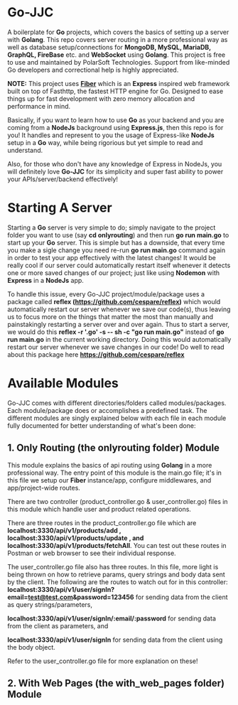 # Go-JJC
A boilerplate for **Go** projects, which covers the basics of setting up a server with **Golang**. This repo covers server routing in a more professional way as well as database setup/connections for **MongoDB, MySQL, MariaDB, GraphQL, FireBase** etc. and **WebSocket** using **Golang**. This project is free to use and maintained by PolarSoft Technologies. Support from like-minded Go developers and correctional help is highly appreciated.

**NOTE:**
This project uses **<a href="https://docs.gofiber.io/">Fiber</a>** which is an **Express** inspired web framework built on top of Fasthttp, the fastest HTTP engine for Go. Designed to ease things up for fast development with zero memory allocation and performance in mind.

Basically, if you want to learn how to use **Go** as your backend and you are coming from a **NodeJs** background using **Express.js**, then this repo is for you! It handles and represent to you the usage of Express-like **NodeJs** setup in a **Go** way, while being rigorious but yet simple to read and understand.

Also, for those who don't have any knowledge of Express in NodeJs, you will definitely love **Go-JJC** for its simplicity and super fast ability to power your APIs/server/backend effectively!


# Starting A Server
Starting a **Go** server is very simple to do; simply navigate to the project folder you want to use (say **cd onlyrouting**) and then run **go run main.go** to start up your **Go** server. This is simple but has a downside, that every time you make a sigle change you need re-run **go run main.go** command again in order to test your app effectively with the latest changes! 
It would be really cool if our server could automatically restart itself whenever it detects one or more saved changes of our project; just like using **Nodemon** with **Express** in a **NodeJs** app.

To handle this issue, every Go-JJC project/module/package uses a package called **reflex (https://github.com/cespare/reflex)** which would automatically restart our server whenever we save our code(s), thus leaving us to focus more on the things that matter the most than manually and painstakingly restarting a server over and over again.
Thus to start a server, we would do this **reflex -r '\.go' -s -- sh -c "go run main.go"** instead of **go run main.go** in the current working directory.
Doing this would automatically restart our server whenever we save changes in our code! 
Do well to read about this package here **https://github.com/cespare/reflex**

# Available Modules
Go-JJC comes with different directories/folders called modules/packages. Each module/package does or accomplishes a predefined task. The different modules are singly explained below with each file in each module fully documented for better understanding of what's been done:

## 1. Only Routing (the onlyrouting folder) Module
This module explains the basics of api routing using **Golang** in a more professional way. The entry point of this module is the main.go file; it's in this file we setup our **Fiber** instance/app, configure middlewares, and app/project-wide routes.

There are two controller (product_controller.go & user_controller.go) files in this module which handle user and product related operations.

There are three routes in the product_controller.go file which are
**localhost:3330/api/v1/products/add , localhost:3330/api/v1/products/update , and localhost:3330/api/v1/products/fetchAll**. You can test out these routes in Postman or web browser to see their individual response.

The user_controller.go file also has three routes. In this file, more light is being thrown on how to retrieve params, query strings and body data sent by the client. The following are the routes to watch out for in this controller:
**localhost:3330/api/v1/user/signIn?email=test@test.com&password=123456** for sending data from the client as query strings/parameters,

**localhost:3330/api/v1/user/signIn/:email/:password** for sending data from the client as parameters, and

**localhost:3330/api/v1/user/signIn** for sending data from the client using the body object. 

Refer to the user_controller.go file for more explanation on these!

## 2. With Web Pages (the with_web_pages folder) Module
